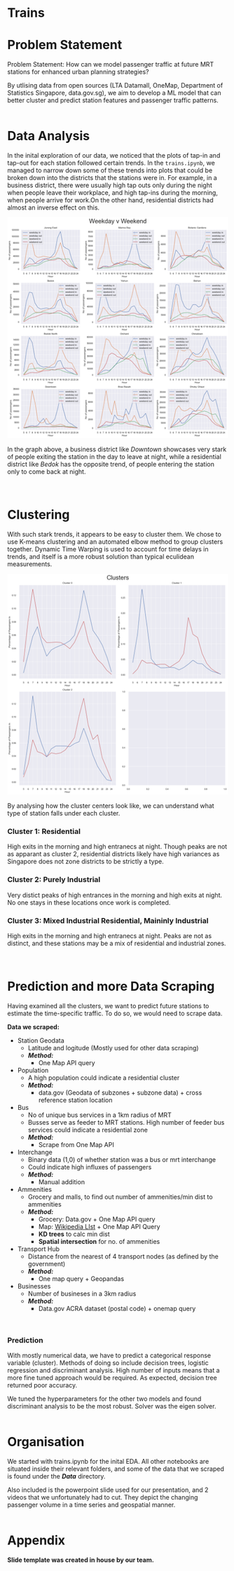 # Trains

# Problem Statement
Problem Statement: How can we model passenger traffic at future MRT stations for enhanced urban planning strategies?

By utlising data from open sources (LTA Datamall, OneMap, Department of Statistics Singapore, data.gov.sg), we aim to develop a ML model that can better cluster and predict station features and passenger traffic patterns. 
<br />
<br />

# Data Analysis
In the inital exploration of our data, we noticed that the plots of tap-in and tap-out for each station followed certain trends. In the `trains.ipynb`, we managed to narrow down some of these trends into plots that could be broken down into the districts that the stations were in. For example, in a business district, there were usually high tap outs only during the night when people leave their workplace, and high tap-ins during the morning, when people arrive for work.On the other hand, residential districts had almost an inverse effect on this.
<br />

![Plot of tap-in and tap-out](./Data/trains.png "Note differences in graphical trends") 
<br />

In the graph above, a business district like _Downtown_ showcases very stark of people exiting the station in the day to leave at night, while a residential district like _Bedok_ has the opposite trend, of people entering the station only to come back at night.
<br />
<br />
<br />

# Clustering
With such stark trends, it appears to be easy to cluster them. We chose to use K-means clustering and an automated elbow method to group clusters together. Dynamic Time Warping is used to account for time delays in trends, and itself is a more robust solution than typical eculidean measurements.

![Plot of tap-in and tap-out](./Data/clusters.png "Note differences in graphical trends") 

By analysing how the cluster centers look like, we can understand what type of station falls under each cluster.

### Cluster 1: Residential
High exits in the morning and high entranecs at night. Though peaks are not as apparant as cluster 2, residential districts likely have high variances as Singapore does not zone districts to be strictly a type.

### Cluster 2: Purely Industrial
Very distict peaks of high entrances in the morning and high exits at night. No one stays in these locations once work is completed.

### Cluster 3: Mixed Industrial Residential, Maininly Industrial
High exits in the morning and high entranecs at night. Peaks are not as distinct, and these stations may be a mix of residential and industrial zones.
<br />
<br />
<br />

# Prediction and more Data Scraping

Having examined all the clusters, we want to predict future stations to estimate the time-specific traffic. To do so, we would need to scrape data.

**Data we scraped:**
- Station Geodata
    - Latitude and logitude (Mostly used for other data scraping)
    - _**Method:**_
        - One Map API query
- Population
    - A high population could indicate a residential cluster
    - _**Method:**_
        - data.gov (Geodata of subzones + subzone data) + cross reference station location
- Bus
    - No of unique bus services in a 1km radius of MRT
    - Busses serve as feeder to MRT stations. High number of feeder bus services could indicate a residential zone
    - _**Method:**_
        - Scrape from One Map API
- Interchange
    - Binary data (1,0) of whether station was a bus or mrt interchange
    - Could indicate high influxes of passengers
    - _**Method:**_
        - Manual addition
- Ammenities
    - Grocery and malls, to find out number of ammenities/min dist to ammenities
    - _**Method:**_
        - Grocery: Data.gov + One Map API query
        - Map: [Wikipedia LIst]("https://en.wikipedia.org/wiki/List_of_shopping_malls_in_Singapore") + One Map API Query
        - **KD trees** to calc min dist
        - **Spatial intersection** for no. of ammenities
- Transport Hub
    - Distance from the nearest of 4 transport nodes (as defined by the government)
    - _**Method:**_
        - One map query + Geopandas
- Businesses
    - Number of busineses in a 3km radius
    - _**Method:**_
        - Data.gov ACRA dataset (postal code) + onemap query

<br />


### Prediction

With mostly numerical data, we have to predict a categorical response variable (cluster). Methods of doing so include decision trees, logistic regression and discriminant analysis. High number of inputs means that a more fine tuned approach would be required. As expected, decision tree returned poor accuracy. 

We tuned the hyperparameters for the other two models and found discriminant analysis to be the most robust. Solver was the eigen solver.
<br />
<br />

# Organisation

We started with trains.ipynb for the inital EDA. All other notebooks are situated inside their relevant folders, and some of the data that we scraped is found under the **_Data_** directory.

Also included is the powerpoint slide used for our presentation, and 2 videos that we unfortunately had to cut. They depict the changing passenger volume in a time series and geospatial manner.
<br />
<br />

# Appendix
**Slide template was created in house by our team.**
